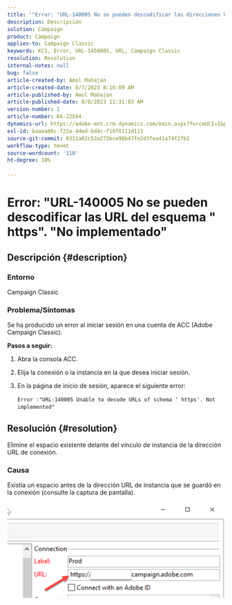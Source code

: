 ```yaml
---
title: '"Error: "URL-140005 No se pueden descodificar las direcciones URL del esquema " https ". No implementado"'''
description: Descripción
solution: Campaign
product: Campaign
applies-to: Campaign Classic
keywords: KCS, Error, URL-1450005, URL, Campaign Classic
resolution: Resolution
internal-notes: null
bug: false
article-created-by: Amol Mahajan
article-created-date: 8/7/2023 8:16:09 AM
article-published-by: Amol Mahajan
article-published-date: 8/8/2023 11:31:03 AM
version-number: 1
article-number: KA-22594
dynamics-url: https://adobe-ent.crm.dynamics.com/main.aspx?forceUCI=1&pagetype=entityrecord&etn=knowledgearticle&id=8df6b4a6-fa34-ee11-bdf4-6045bd006c82
exl-id: baaea86c-f22a-44ed-bd4c-f18f8111d113
source-git-commit: 0311a02c52a273bce96b47fe2d3fea41a74f2fb2
workflow-type: tm+mt
source-wordcount: '110'
ht-degree: 10%

---
```


# Error: &quot;URL-140005 No se pueden descodificar las URL del esquema &quot; https&quot;. &quot;No implementado&quot;

## Descripción {#description}


### <b>Entorno</b>

Campaign Classic



### <b>Problema/Síntomas</b>

Se ha producido un error al iniciar sesión en una cuenta de ACC (Adobe Campaign Classic).



<b>Pasos a seguir:</b>

1. Abra la consola ACC.


2. Elija la conexión o la instancia en la que desea iniciar sesión.


3. En la página de inicio de sesión, aparece el siguiente error:

   `Error :"URL-140005 Unable to decode URLs of schema ' https'. Not implemented"`



## Resolución {#resolution}


Elimine el espacio existente delante del vínculo de instancia de la dirección URL de conexión.

### <b>Causa</b>

Existía un espacio antes de la dirección URL de instancia que se guardó en la conexión (consulte la captura de pantalla).

![](assets/9ee7e7a5-fc34-ee11-bdf4-6045bd006c82.png)
